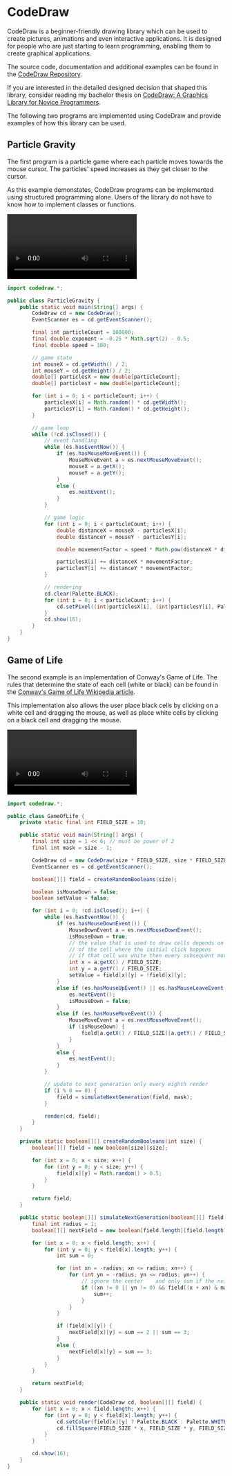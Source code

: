 # CodeDraw

CodeDraw is a beginner-friendly drawing library which can be used to create pictures, animations and even interactive applications.
It is designed for people who are just starting to learn programming, enabling them to create graphical applications.

The source code, documentation and additional examples can be found in the [CodeDraw Repository](https://github.com/Krassnig/CodeDraw).

If you are interested in the detailed designed decision that shaped this library, consider reading my bachelor thesis on
[CodeDraw: A Graphics Library for Novice Programmers](./CodeDraw%20Thesis.pdf).

The following two programs are implemented using CodeDraw and provide examples of how this library can be used.

## Particle Gravity

The first program is a particle game where each particle moves towards the mouse cursor.
The particles' speed increases as they get closer to the cursor.

As this example demonstates, CodeDraw programs can be implemented using structured programming alone.
Users of the library do not have to know how to implement classes or functions.

<video controls autoplay loop src="./particle-gravity-video.mp4"></video>

```java
import codedraw.*;

public class ParticleGravity {
	public static void main(String[] args) {
		CodeDraw cd = new CodeDraw();
		EventScanner es = cd.getEventScanner();

		final int particleCount = 100000;
		final double exponent = -0.25 * Math.sqrt(2) - 0.5;
		final double speed = 100;

		// game state
		int mouseX = cd.getWidth() / 2;
		int mouseY = cd.getHeight() / 2;
		double[] particlesX = new double[particleCount];
		double[] particlesY = new double[particleCount];

		for (int i = 0; i < particleCount; i++) {
			particlesX[i] = Math.random() * cd.getWidth();
			particlesY[i] = Math.random() * cd.getHeight();
		}

		// game loop
		while (!cd.isClosed()) {
			// event handling
			while (es.hasEventNow()) {
				if (es.hasMouseMoveEvent()) {
					MouseMoveEvent a = es.nextMouseMoveEvent();
					mouseX = a.getX();
					mouseY = a.getY();
				}
				else {
					es.nextEvent();
				}
			}

			// game logic
			for (int i = 0; i < particleCount; i++) {
				double distanceX = mouseX - particlesX[i];
				double distanceY = mouseY - particlesY[i];

				double movementFactor = speed * Math.pow(distanceX * distanceX + distanceY * distanceY, exponent);

				particlesX[i] += distanceX * movementFactor;
				particlesY[i] += distanceY * movementFactor;
			}

			// rendering
			cd.clear(Palette.BLACK);
			for (int i = 0; i < particleCount; i++) {
				cd.setPixel((int)particlesX[i], (int)particlesY[i], Palette.RED);
			}
			cd.show(16);
		}
	}
}
```

## Game of Life

The second example is an implementation of Conway's Game of Life.
The rules that determine the state of each cell (white or black) can be found in the
[Conway's Game of Life Wikipedia article](https://en.wikipedia.org/wiki/Conway%27s_Game_of_Life).

This implementation also allows the user place black cells by clicking on a white cell and dragging the mouse,
as well as place white cells by clicking on a black cell and dragging the mouse.

<video controls autoplay loop src="./game-of-life-video.mp4"></video>

```java
import codedraw.*;

public class GameOfLife {
	private static final int FIELD_SIZE = 10;

	public static void main(String[] args) {
		final int size = 1 << 6; // must be power of 2
		final int mask = size - 1;

		CodeDraw cd = new CodeDraw(size * FIELD_SIZE, size * FIELD_SIZE);
		EventScanner es = cd.getEventScanner();

		boolean[][] field = createRandomBooleans(size);

		boolean isMouseDown = false;
		boolean setValue = false;

		for (int i = 0; !cd.isClosed(); i++) {
			while (es.hasEventNow()) {
				if (es.hasMouseDownEvent()) {
					MouseDownEvent a = es.nextMouseDownEvent();
					isMouseDown = true;
					// the value that is used to draw cells depends on the state
					// of the cell where the initial click happens
					// if that cell was white then every subsequent mouse move will draw black cells.
					int x = a.getX() / FIELD_SIZE;
					int y = a.getY() / FIELD_SIZE;
					setValue = field[x][y] = !field[x][y];
				}
				else if (es.hasMouseUpEvent() || es.hasMouseLeaveEvent()) {
					es.nextEvent();
					isMouseDown = false;
				}
				else if (es.hasMouseMoveEvent()) {
					MouseMoveEvent a = es.nextMouseMoveEvent();
					if (isMouseDown) {
						field[a.getX() / FIELD_SIZE][a.getY() / FIELD_SIZE] = setValue;
					}
				}
				else {
					es.nextEvent();
				}
			}

			// update to next generation only every eighth render
			if (i % 8 == 0) {
				field = simulateNextGeneration(field, mask);
			}

			render(cd, field);
		}
	}

	private static boolean[][] createRandomBooleans(int size) {
		boolean[][] field = new boolean[size][size];

		for (int x = 0; x < size; x++) {
			for (int y = 0; y < size; y++) {
				field[x][y] = Math.random() > 0.5;
			}
		}

		return field;
	}

	public static boolean[][] simulateNextGeneration(boolean[][] field, int mask) {
		final int radius = 1;
		boolean[][] nextField = new boolean[field.length][field.length];

		for (int x = 0; x < field.length; x++) {
			for (int y = 0; y < field[x].length; y++) {
				int sum = 0;

				for (int xn = -radius; xn <= radius; xn++) {
					for (int yn = -radius; yn <= radius; yn++) {
						// ignore the center    and only sum if the neighbor is alive
						if ((xn != 0 || yn != 0) && field[(x + xn) & mask][(y + yn) & mask]) {
							sum++;
						}
					}
				}

				if (field[x][y]) {
					nextField[x][y] = sum == 2 || sum == 3;
				}
				else {
					nextField[x][y] = sum == 3;
				}
			}
		}

		return nextField;
	}

	public static void render(CodeDraw cd, boolean[][] field) {
		for (int x = 0; x < field.length; x++) {
			for (int y = 0; y < field[x].length; y++) {
				cd.setColor(field[x][y] ? Palette.BLACK : Palette.WHITE);
				cd.fillSquare(FIELD_SIZE * x, FIELD_SIZE * y, FIELD_SIZE);
			}
		}

		cd.show(16);
	}
}
```